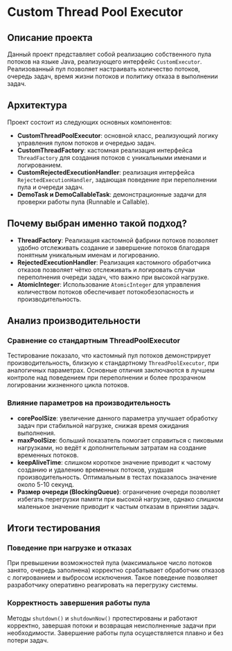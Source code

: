 # Custom Thread Pool Executor

## Описание проекта
Данный проект представляет собой реализацию собственного пула потоков на языке Java, реализующего интерфейс `CustomExecutor`. Реализованный пул позволяет настраивать количество потоков, очередь задач, время жизни потоков и политику отказа в выполнении задач.

## Архитектура
Проект состоит из следующих основных компонентов:
- **CustomThreadPoolExecutor**: основной класс, реализующий логику управления пулом потоков и очередью задач.
- **CustomThreadFactory**: кастомная реализация интерфейса `ThreadFactory` для создания потоков с уникальными именами и логированием.
- **CustomRejectedExecutionHandler**: реализация интерфейса `RejectedExecutionHandler`, задающая поведение при переполнении пула и очереди задач.
- **DemoTask и DemoCallableTask**: демонстрационные задачи для проверки работы пула (Runnable и Callable).

## Почему выбран именно такой подход?
- **ThreadFactory**: Реализация кастомной фабрики потоков позволяет удобно отслеживать создание и завершение потоков благодаря понятным уникальным именам и логированию.
- **RejectedExecutionHandler**: Реализация кастомного обработчика отказов позволяет чётко отслеживать и логировать случаи переполнения очереди задач, что важно при высокой нагрузке.
- **AtomicInteger**: Использование `AtomicInteger` для управления количеством потоков обеспечивает потокобезопасность и производительность.

## Анализ производительности
### Сравнение со стандартным ThreadPoolExecutor
Тестирование показало, что кастомный пул потоков демонстрирует производительность, близкую к стандартному `ThreadPoolExecutor`, при аналогичных параметрах. Основные отличия заключаются в лучшем контроле над поведением при переполнении и более прозрачном логировании жизненного цикла потоков.

### Влияние параметров на производительность
- **corePoolSize**: увеличение данного параметра улучшает обработку задач при стабильной нагрузке, снижая время ожидания выполнения.
- **maxPoolSize**: больший показатель помогает справиться с пиковыми нагрузками, но ведёт к дополнительным затратам на создание временных потоков.
- **keepAliveTime**: слишком короткое значение приводит к частому созданию и удалению временных потоков, ухудшая производительность. Оптимальным в тестах показалось значение около 5-10 секунд.
- **Размер очереди (BlockingQueue)**: ограничение очереди позволяет избегать перегрузки памяти при высокой нагрузке, однако слишком маленькое значение приводит к частым отказам в принятии задач.

## Итоги тестирования
### Поведение при нагрузке и отказах
При превышении возможностей пула (максимальное число потоков занято, очередь заполнена) корректно срабатывает обработчик отказов с логированием и выбросом исключения. Такое поведение позволяет разработчику оперативно реагировать на перегрузку системы.

### Корректность завершения работы пула
Методы `shutdown()` и `shutdownNow()` протестированы и работают корректно, завершая потоки и возвращая неисполненные задачи при необходимости. Завершение работы пула осуществляется плавно и без потери задач.



